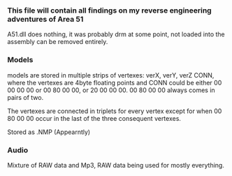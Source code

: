 ### This file will contain all findings on my reverse engineering adventures of Area 51


A51.dll does nothing, it was probably drm at some point, not loaded into the assembly can be removed entirely.

### Models 

models are stored in multiple strips of vertexes:
verX, verY, verZ CONN, where the vertexes are 4byte floating points and CONN could be either 00 00 00 00 or 00 80 00 00, or 20 00 00 00. 00 80 00 00 always comes in pairs of two.

The vertexes are connected in triplets for every vertex except for when 00 80 00 00 occur in the last of the three consequent vertexes.

Stored as .NMP (Appearntly) 



### Audio

Mixture of RAW data and Mp3, RAW data being used for mostly everything.




